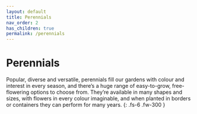 ```yaml
---
layout: default
title: Perennials
nav_order: 2
has_children: true
permalink: /perennials
---
```


# Perennials

Popular, diverse and versatile, perennials fill our gardens with colour and interest in every season, and there’s a huge range of easy-to-grow, free-flowering options to choose from.
They’re available in many shapes and sizes, with flowers in every colour imaginable, and when planted in borders or containers they can perform for many years.
{: .fs-6 .fw-300 }
